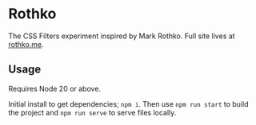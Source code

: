 Rothko
================

The CSS Filters experiment inspired by Mark Rothko. Full site lives at  [rothko.me](http://www.rothko.me).

## Usage

Requires Node 20 or above.

Initial install to get dependencies; `npm i`. Then use `npm run start` to build the project and `npm run serve` to serve files locally.

